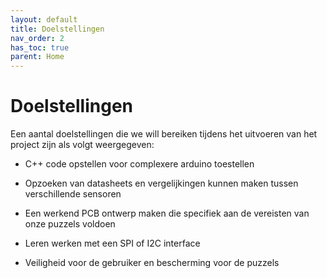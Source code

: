 ```yaml
---
layout: default
title: Doelstellingen
nav_order: 2
has_toc: true
parent: Home
---
```


# Doelstellingen

Een aantal doelstellingen die we will bereiken tijdens het uitvoeren van het project zijn als volgt weergegeven:

* C++ code opstellen voor complexere arduino toestellen

* Opzoeken van datasheets en vergelijkingen kunnen maken tussen verschillende sensoren

* Een werkend PCB ontwerp maken die specifiek aan de vereisten van onze puzzels voldoen

* Leren werken met een SPI of I2C interface

* Veiligheid voor de gebruiker en bescherming voor de puzzels
